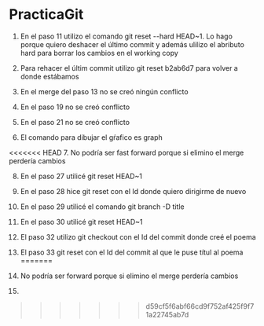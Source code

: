
# PracticaGit

1. En el paso 11 utilizo el comando git reset --hard HEAD~1. Lo hago porque quiero deshacer el 
   último commit y además ulilizo el abributo hard para borrar los cambios en el working copy
2. Para rehacer el últim commit utilizo git reset b2ab6d7 para volver a donde estábamos

3. En el merge del paso 13 no se creó ningún conflicto

4. En el paso 19 no se creó conflicto

5. En el paso 21 no se creó conflicto

6. El comando para dibujar el gŕafico es graph

<<<<<<< HEAD
7. No podría ser fast forward porque si elimino el merge perdería cambios

8. En el paso 27 utilicé git reset HEAD~1

9. En el paso 28 hice git reset con el Id donde quiero dirigirme de nuevo

10. En el paso 29 utilicé el comando git branch -D title

11. En el paso 30 utilicé git reset HEAD~1

12. El paso 32 utilizo git checkout con el Id del commit donde creé el poema

13. El paso 33 git reset con el Id del commit al que le puse títul al poema
=======
7. No podría ser forward porque si elimino el merge perdería cambios

8. 
>>>>>>> d59cf5f6abf66cd9f752af425f9f71a22745ab7d
